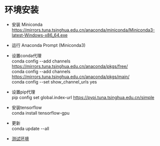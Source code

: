# 环境安装 
- 安装 Miniconda  
  https://mirrors.tuna.tsinghua.edu.cn/anaconda/miniconda/Miniconda3-latest-Windows-x86_64.exe
- 运行 Anaconda Prompt (Miniconda3)

- 设置conda代理  
	conda config --add channels https://mirrors.tuna.tsinghua.edu.cn/anaconda/pkgs/free/  
	conda config --add channels https://mirrors.tuna.tsinghua.edu.cn/anaconda/pkgs/main/  
	conda config --set show_channel_urls yes

- 设置pip代理  
	pip config set global.index-url https://pypi.tuna.tsinghua.edu.cn/simple

- 安装tensorflow  
	conda install tensorflow-gpu

- 更新  
	conda update --all  

- [测试环境](1_env.py)